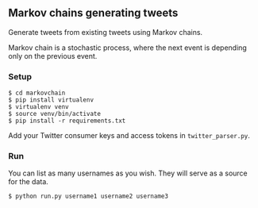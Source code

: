 ## Markov chains generating tweets

Generate tweets from existing tweets using Markov chains.

Markov chain is a stochastic process, where the next event is depending only on the previous event.

### Setup


```
$ cd markovchain
$ pip install virtualenv
$ virtualenv venv
$ source venv/bin/activate
$ pip install -r requirements.txt
```

Add your Twitter consumer keys and access tokens in `twitter_parser.py`.

### Run

You can list as many usernames as you wish. They will serve as a source for the data.

```
$ python run.py username1 username2 username3
```
